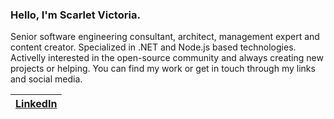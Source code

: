 ### Hello, I'm Scarlet Victoria.

Senior software engineering consultant, architect, management expert and content creator. Specialized in .NET and Node.js based technologies. Activelly interested in the open-source community and always creating new projects or helping. You can find my work or get in touch through my links and social media.

| [LinkedIn](https://www.linkedin.com/in/scarletrose/) |
| - |
